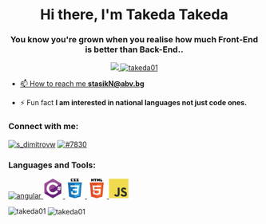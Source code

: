 


<h1 align="center">Hi there, I'm Takeda Takeda</h1>
<h3 align="center">You know you're grown when you realise how much Front-End is better than Back-End..</h3>
<p align="center">
   <a href="#0"><img src=" width = 400></a>
</p>
<p align="left"> <img src="https://komarev.com/ghpvc/?username=takeda01&label=Profile%20views&color=0e75b6&style=flat" alt="takeda01" /> </p>

- 📫 How to reach me **stasikN@abv.bg**

- ⚡ Fun fact **I am interested in national languages not just code ones.**

<h3 align="left">Connect with me:</h3>
<p align="left">
<a href="https://instagram.com/s_dimitrovw" target="blank"><img align="center" src="https://raw.githubusercontent.com/rahuldkjain/github-profile-readme-generator/master/src/images/icons/Social/instagram.svg" alt="s_dimitrovw" height="30" width="40" /></a>
<a href="https://discord.gg/#7830" target="blank"><img align="center" src="https://raw.githubusercontent.com/rahuldkjain/github-profile-readme-generator/master/src/images/icons/Social/discord.svg" alt="#7830" height="30" width="40" /></a>
</p>

<h3 align="left">Languages and Tools:</h3>
<p align="left"> <a href="https://angular.io" target="_blank" rel="noreferrer"> <img src="https://angular.io/assets/images/logos/angular/angular.svg" alt="angular" width="40" height="40"/> </a> <a href="https://www.w3schools.com/cs/" target="_blank" rel="noreferrer"> <img src="https://raw.githubusercontent.com/devicons/devicon/master/icons/csharp/csharp-original.svg" alt="csharp" width="40" height="40"/> </a> <a href="https://www.w3schools.com/css/" target="_blank" rel="noreferrer"> <img src="https://raw.githubusercontent.com/devicons/devicon/master/icons/css3/css3-original-wordmark.svg" alt="css3" width="40" height="40"/> </a> <a href="https://www.w3.org/html/" target="_blank" rel="noreferrer"> <img src="https://raw.githubusercontent.com/devicons/devicon/master/icons/html5/html5-original-wordmark.svg" alt="html5" width="40" height="40"/> </a> <a href="https://developer.mozilla.org/en-US/docs/Web/JavaScript" target="_blank" rel="noreferrer"> <img src="https://raw.githubusercontent.com/devicons/devicon/master/icons/javascript/javascript-original.svg" alt="javascript" width="40" height="40"/> </a> </p>

<p><img align="left" src="https://github-readme-stats.vercel.app/api/top-langs?username=takeda01&show_icons=true&locale=en&layout=compact" alt="takeda01" /></p>

<p>&nbsp;<img align="center" src="https://github-readme-stats.vercel.app/api?username=takeda01&show_icons=true&locale=en" alt="takeda01" /></p>





